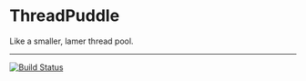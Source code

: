 ThreadPuddle
============

Like a smaller, lamer thread pool.

----

[![Build Status](https://travis-ci.org/phluid61/threadpuddle-gem.png)](https://travis-ci.org/phluid61/threadpuddle-gem)

